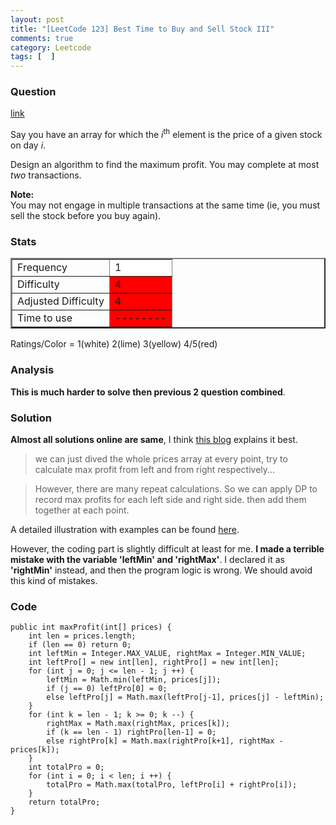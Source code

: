 ```yaml
---
layout: post
title: "[LeetCode 123] Best Time to Buy and Sell Stock III"
comments: true
category: Leetcode
tags: [  ]
---
```



### Question 
[link](https://oj.leetcode.com/problems/best-time-to-buy-and-sell-stock-iii/)

<div class="question-content">
            <p></p><p>Say you have an array for which the <i>i</i><sup>th</sup> element is the price of a given stock on day <i>i</i>.</p>

<p>Design an algorithm to find the maximum profit. You may complete at most <i>two</i> transactions.</p>

<p><b>Note:</b><br>
You may not engage in multiple transactions at the same time (ie, you must sell the stock before you buy again).</p><p></p>
          </div>

### Stats
<table border="2">
	<tr>
		<td>Frequency</td>
		<td bgcolor="white">1</td>
	</tr>
	<tr>
		<td>Difficulty</td>
		<td bgcolor="red">4</td>
	</tr>
	<tr>
		<td>Adjusted Difficulty</td>
		<td bgcolor="red">4</td>
	</tr>
	<tr>
		<td>Time to use</td>
		<td bgcolor="red">--------</td>
	</tr>
</table>

Ratings/Color = 1(white) 2(lime) 3(yellow) 4/5(red)

### Analysis

__This is much harder to solve then previous 2 question combined__. 

### Solution

__Almost all solutions online are same__, I think [this blog](http://rleetcode.blogspot.sg/2014/02/best-time-to-buy-and-sell-stock-iii-java.html) explains it best. 

> we can just dived the whole prices array at every point, try to calculate max profit from left and from right respectively...

> However, there are many repeat calculations. So we can apply DP to record max profits for each left side and right side. then add them together at each point.

A detailed illustration with examples can be found [here](http://yucoding.blogspot.sg/2012/12/leetcode-question-10-best-time-to-buy.html). 

However, the coding part is slightly difficult at least for me. __I made a terrible mistake with the variable 'leftMin' and 'rightMax'__. I declared it as __'rightMin'__ instead, and then the program logic is wrong. We should avoid this kind of mistakes. 

### Code

    public int maxProfit(int[] prices) {
        int len = prices.length;
        if (len == 0) return 0;
        int leftMin = Integer.MAX_VALUE, rightMax = Integer.MIN_VALUE;
        int leftPro[] = new int[len], rightPro[] = new int[len];
        for (int j = 0; j <= len - 1; j ++) {
            leftMin = Math.min(leftMin, prices[j]);
            if (j == 0) leftPro[0] = 0;
            else leftPro[j] = Math.max(leftPro[j-1], prices[j] - leftMin);
        }
        for (int k = len - 1; k >= 0; k --) {
            rightMax = Math.max(rightMax, prices[k]);
            if (k == len - 1) rightPro[len-1] = 0;
            else rightPro[k] = Math.max(rightPro[k+1], rightMax - prices[k]);
        }
        int totalPro = 0;
        for (int i = 0; i < len; i ++) {
            totalPro = Math.max(totalPro, leftPro[i] + rightPro[i]);
        }
        return totalPro;
    }
